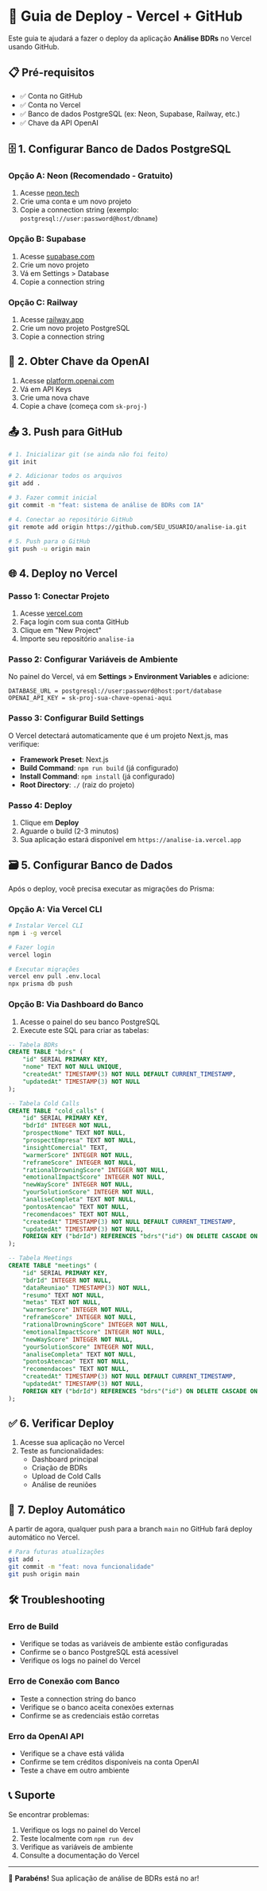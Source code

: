 # 🚀 Guia de Deploy - Vercel + GitHub

Este guia te ajudará a fazer o deploy da aplicação **Análise BDRs** no Vercel usando GitHub.

## 📋 Pré-requisitos

- ✅ Conta no GitHub
- ✅ Conta no Vercel
- ✅ Banco de dados PostgreSQL (ex: Neon, Supabase, Railway, etc.)
- ✅ Chave da API OpenAI

## 🗄️ 1. Configurar Banco de Dados PostgreSQL

### Opção A: Neon (Recomendado - Gratuito)
1. Acesse [neon.tech](https://neon.tech)
2. Crie uma conta e um novo projeto
3. Copie a connection string (exemplo: `postgresql://user:password@host/dbname`)

### Opção B: Supabase
1. Acesse [supabase.com](https://supabase.com)
2. Crie um novo projeto
3. Vá em Settings > Database
4. Copie a connection string

### Opção C: Railway
1. Acesse [railway.app](https://railway.app)
2. Crie um novo projeto PostgreSQL
3. Copie a connection string

## 🔑 2. Obter Chave da OpenAI

1. Acesse [platform.openai.com](https://platform.openai.com)
2. Vá em API Keys
3. Crie uma nova chave
4. Copie a chave (começa com `sk-proj-`)

## 📤 3. Push para GitHub

```bash
# 1. Inicializar git (se ainda não foi feito)
git init

# 2. Adicionar todos os arquivos
git add .

# 3. Fazer commit inicial
git commit -m "feat: sistema de análise de BDRs com IA"

# 4. Conectar ao repositório GitHub
git remote add origin https://github.com/SEU_USUARIO/analise-ia.git

# 5. Push para o GitHub
git push -u origin main
```

## 🌐 4. Deploy no Vercel

### Passo 1: Conectar Projeto
1. Acesse [vercel.com](https://vercel.com)
2. Faça login com sua conta GitHub
3. Clique em "New Project"
4. Importe seu repositório `analise-ia`

### Passo 2: Configurar Variáveis de Ambiente
No painel do Vercel, vá em **Settings > Environment Variables** e adicione:

```
DATABASE_URL = postgresql://user:password@host:port/database
OPENAI_API_KEY = sk-proj-sua-chave-openai-aqui
```

### Passo 3: Configurar Build Settings
O Vercel detectará automaticamente que é um projeto Next.js, mas verifique:

- **Framework Preset**: Next.js
- **Build Command**: `npm run build` (já configurado)
- **Install Command**: `npm install` (já configurado)
- **Root Directory**: `./` (raiz do projeto)

### Passo 4: Deploy
1. Clique em **Deploy**
2. Aguarde o build (2-3 minutos)
3. Sua aplicação estará disponível em `https://analise-ia.vercel.app`

## 🗃️ 5. Configurar Banco de Dados

Após o deploy, você precisa executar as migrações do Prisma:

### Opção A: Via Vercel CLI
```bash
# Instalar Vercel CLI
npm i -g vercel

# Fazer login
vercel login

# Executar migrações
vercel env pull .env.local
npx prisma db push
```

### Opção B: Via Dashboard do Banco
1. Acesse o painel do seu banco PostgreSQL
2. Execute este SQL para criar as tabelas:

```sql
-- Tabela BDRs
CREATE TABLE "bdrs" (
    "id" SERIAL PRIMARY KEY,
    "nome" TEXT NOT NULL UNIQUE,
    "createdAt" TIMESTAMP(3) NOT NULL DEFAULT CURRENT_TIMESTAMP,
    "updatedAt" TIMESTAMP(3) NOT NULL
);

-- Tabela Cold Calls
CREATE TABLE "cold_calls" (
    "id" SERIAL PRIMARY KEY,
    "bdrId" INTEGER NOT NULL,
    "prospectNome" TEXT NOT NULL,
    "prospectEmpresa" TEXT NOT NULL,
    "insightComercial" TEXT,
    "warmerScore" INTEGER NOT NULL,
    "reframeScore" INTEGER NOT NULL,
    "rationalDrowningScore" INTEGER NOT NULL,
    "emotionalImpactScore" INTEGER NOT NULL,
    "newWayScore" INTEGER NOT NULL,
    "yourSolutionScore" INTEGER NOT NULL,
    "analiseCompleta" TEXT NOT NULL,
    "pontosAtencao" TEXT NOT NULL,
    "recomendacoes" TEXT NOT NULL,
    "createdAt" TIMESTAMP(3) NOT NULL DEFAULT CURRENT_TIMESTAMP,
    "updatedAt" TIMESTAMP(3) NOT NULL,
    FOREIGN KEY ("bdrId") REFERENCES "bdrs"("id") ON DELETE CASCADE ON UPDATE CASCADE
);

-- Tabela Meetings
CREATE TABLE "meetings" (
    "id" SERIAL PRIMARY KEY,
    "bdrId" INTEGER NOT NULL,
    "dataReuniao" TIMESTAMP(3) NOT NULL,
    "resumo" TEXT NOT NULL,
    "metas" TEXT NOT NULL,
    "warmerScore" INTEGER NOT NULL,
    "reframeScore" INTEGER NOT NULL,
    "rationalDrowningScore" INTEGER NOT NULL,
    "emotionalImpactScore" INTEGER NOT NULL,
    "newWayScore" INTEGER NOT NULL,
    "yourSolutionScore" INTEGER NOT NULL,
    "analiseCompleta" TEXT NOT NULL,
    "pontosAtencao" TEXT NOT NULL,
    "recomendacoes" TEXT NOT NULL,
    "createdAt" TIMESTAMP(3) NOT NULL DEFAULT CURRENT_TIMESTAMP,
    "updatedAt" TIMESTAMP(3) NOT NULL,
    FOREIGN KEY ("bdrId") REFERENCES "bdrs"("id") ON DELETE CASCADE ON UPDATE CASCADE
);
```

## ✅ 6. Verificar Deploy

1. Acesse sua aplicação no Vercel
2. Teste as funcionalidades:
   - Dashboard principal
   - Criação de BDRs
   - Upload de Cold Calls
   - Análise de reuniões

## 🔄 7. Deploy Automático

A partir de agora, qualquer push para a branch `main` no GitHub fará deploy automático no Vercel.

```bash
# Para futuras atualizações
git add .
git commit -m "feat: nova funcionalidade"
git push origin main
```

## 🛠️ Troubleshooting

### Erro de Build
- Verifique se todas as variáveis de ambiente estão configuradas
- Confirme se o banco PostgreSQL está acessível
- Verifique os logs no painel do Vercel

### Erro de Conexão com Banco
- Teste a connection string do banco
- Verifique se o banco aceita conexões externas
- Confirme se as credenciais estão corretas

### Erro da OpenAI API
- Verifique se a chave está válida
- Confirme se tem créditos disponíveis na conta OpenAI
- Teste a chave em outro ambiente

## 📞 Suporte

Se encontrar problemas:
1. Verifique os logs no painel do Vercel
2. Teste localmente com `npm run dev`
3. Verifique as variáveis de ambiente
4. Consulte a documentação do Vercel

---

🎉 **Parabéns!** Sua aplicação de análise de BDRs está no ar!

